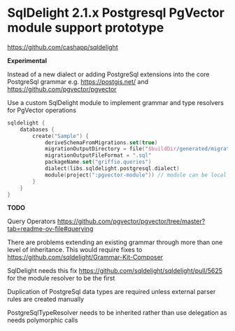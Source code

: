 # SqlDelight 2.1.x Postgresql PgVector module support prototype 

https://github.com/cashapp/sqldelight

**Experimental**

Instead of a new dialect or adding PostgreSql extensions into the core PostgreSql grammar e.g. https://postgis.net/ and https://github.com/pgvector/pgvector

Use a custom SqlDelight module to implement grammar and type resolvers for PgVector operations

```kotlin
sqldelight {
    databases {
        create("Sample") {
            deriveSchemaFromMigrations.set(true)
            migrationOutputDirectory = file("$buildDir/generated/migrations")
            migrationOutputFileFormat = ".sql"
            packageName.set("griffio.queries")
            dialect(libs.sqldelight.postgresql.dialect)
            module(project(":pgvector-module")) // module can be local project or external dependency
        }
    }
}
```

**TODO**

Query Operators https://github.com/pgvector/pgvector/tree/master?tab=readme-ov-file#querying

There are problems extending an existing grammar through more than one level of inheritance. This would require fixes to
https://github.com/sqldelight/Grammar-Kit-Composer

SqlDelight needs this fix https://github.com/sqldelight/sqldelight/pull/5625 for the module resolver to be the first

Duplication of PostgreSql data types are required unless external parser rules are created manually

PostgreSqlTypeResolver needs to be inherited rather than use delegation as needs polymorphic calls


